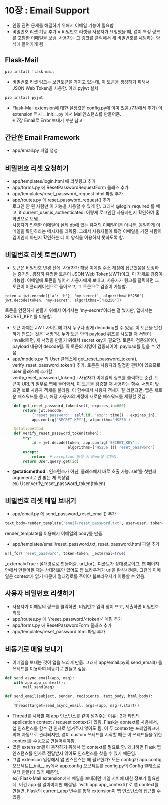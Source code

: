 # 10장 : Email Support
- 인증 관련 문제를 해결하기 위해서 이메일 기능이 필요함
- 비밀번호 리셋 기능 추가 = 비밀번호 리셋을 사용자가 요청했을 때, 앱이 특정 링크를 포함한 이메일을 보냄. 사용자는 그 링크를 클릭해서 새 비밀번호를 세팅하는 양식에 들어가게 됨

## Flask-Mail
```bash
pip install flask-mail
```
- 비밀번호 리셋 링크는 보안토큰을 가지고 있는데, 이 토큰을 생성하기 위해서 JSON Web Token을 사용함. 아래 pyjwt 설치
```bash
pip install pyjwt
```
- Flask-Mail extension에 대한 설정값은 config.py에 이미 있음.(7장에서 추가) 이 extension 역시 \_\_init\_\_.py 에서 Mail인스턴스를 만들어줌.  
※ 7장 Email로 Error 보내기 부분 참고

## 간단한 Email Framework
- app/email.py 파일 생성

## 비밀번호 리셋 요청하기
- app/templates/login.html 에 리셋링크 추가
- app/forms.py 에 ResetPasswordRequestForm 클래스 추가
- app/templates/reset_password_request.html 파일 추가
- app/routes.py 에 reset_password_request() 추가  
로그인 안 된 사람만 이 기능을 사용할 수 있게 함. 그래서 @login_required 를 떼고, if current_user.is_authenticated: 이렇게 로그인된 사용자인지 확인하여 홈화면으로 보냄.  
사용자가 입력한 이메일이 실제 db에 있는 유저의 이메일이든 아니든, 동일하게 이메일을 확인하라는 메시지를 띄워줌. 그래서 사용자들이 특정 이메일을 가진 사람이 멤버인지 아닌지 확인하는 데 이 양식을 이용하지 못하도록 함.

## 비밀번호 리셋 토큰(JWT)
- 토큰은 비밀번호 변경 전에, 사용자가 해당 이메일 주소 계정에 접근했음을 보장하는 증거임. 굉장히 유명한 토큰이 JSON Web Token(JWT)이고, 이 자체로 검증이 가능함. 이메일에 토큰을 넣어서 사용자에게 보내고, 사용자가 링크를 클릭하면 그 토큰이 어플리케이션으로 들어오고, 그 토큰으로 검증이 가능함.

```shell
token = jwt.encode({'a': 'b'}, 'my-secret', algorithm='HS256')
jwt.decode(token, 'my-secret', algorithms=['HS256'])
```

토큰을 안전하게 만들기 위해서 여기서는 'my-secret'이라는 걸 썼지만, 앱에서는 SECRET_KEY 를 이용함.  
- 토큰 자체는 JWT 사이트에 가서 누구나 쉽게 decoding할 수 있음. 이 토큰을 안전하게 만드는 것은 '서명'임. 누가 토큰 안의 payload 위조를 시도할 때 서명이 invalid하면, 새 서명을 만들기 위해서 secret key가 필요함. 토큰이 검증되어야, payload 내용이 decode됨. 즉 토큰의 서명이 검증되어야, payload를 믿을 수 있음.
- app/models.py 의 User 클래스에 get_reset_password_token(), verify_reset_password_token() 추가. 토큰은 사용자와 밀접한 관련이 있으므로 user 클래스에 추가함  
verify_reset_password_token() : 사용자가 이메일의 링크를 클릭하는 순간, 토큰이 URL의 일부로 앱에 들어와서, 이 토큰을 검증할 때 사용하는 함수. 서명이 맞으면 id로 사용자 객체를 불러옴. 이 함수에서 사용자 객체가 잘 리턴되면, 앱은 새로운 패스워드를 묻고, 해당 사용자의 계정에 새로운 패스워드를 세팅할 것임.
```python
    def get_reset_password_token(self, expires_in=600):
        return jwt.encode(
            {'reset_password': self.id, 'exp': time() + expires_in},
            app.config['SECRET_KEY'], algorithm='HS256')

    @staticmethod
    def verify_reset_password_token(token):
        try:
            id = jwt.decode(token, app.config['SECRET_KEY'],
                            algorithms=['HS256'])['reset_password']
        except:
            return  # exception 발생 시 None을 리턴함.
        return User.query.get(id)
```
- **@staticmethod** : 인스턴스가 아닌, 클래스에서 바로 호출 가능. self를 첫번째 argument로 안 받는 게 특징임.   
ex) User.verify_reset_password_token(token)

## 비밀번호 리셋 메일 보내기
- app/email.py 에 send_password_reset_email() 추가
```python
text_body=render_template('email/reset_password.txt', user=user, token=token)
```
render_template을 이용해서 이메일의 body를 만듦.
- app/templates/email/reset_password.txt, reset_password.html 파일 추가
```python
url_for('reset_password', token=token, _external=True)
```
_external=True : 절대경로로 만들어줌. url_for는 디폴트가 상대경로이고, 웹 페이지 안에서 만들어질 때는 상대경로만 있어도 웹 브라우저가 url을 완성시켜줌. 그런데 이메일은 context가 없기 때문에 절대경로를 주어야 웹브라우저가 이동할 수 있음.

## 사용자 비밀번호 리셋하기
- 사용자가 이메일의 링크를 클릭하면, 비밀번호 입력 창이 뜨고, 제출하면 비밀번호 리셋
- app/routes.py 에 '/reset_password/<token\>' 매핑 추가
- app/forms.py 에 ResetPasswordForm 클래스 추가
- app/templates/reset_password.html 파일 추가

## 비동기로 메일 보내기
- 이메일을 보내는 것이 앱을 느리게 만듦. 그래서 app/email.py의 send_email() 을 쓰레드를 이용하여 비동기로 만들고 싶음.  

```python
def send_async_email(app, msg):
    with app.app_context():
        mail.send(msg)

def send_email(subject, sender, recipients, text_body, html_body):
    ...
    Thread(target=send_async_email, args=(app, msg)).start()
```

- Thread를 시작할 때 app 인스턴스를 같이 넘겨주는 이유 : 
2개 타입의 application context / request context가 있음. Flask는 context를 사용해서, 앱 인스턴스를 함수 간 인자로 넘겨주지 않아도 됨. 이 두 context는 프레임워크에 의해 자동으로 관리되지만, 앱이 custom 쓰레드를 시작할 때는 이 쓰레드들을 위한 context를 수동으로 만들어줘야함.
- 많은 extension들이 동작하기 위해서 앱 context를 필요로 함. 왜냐하면 Flask 앱 인스턴스를 인자로 전달받지 않아도 인스턴스를 찾을 수 있기 때문임. 
- 그럼 extension 입장에서 앱 인스턴스는 왜 필요한가? 모든 config가 app.config 오브젝트(\_\_init\_\_.py에서 app.config 오브젝트를 config.py의 Config 클래스로부터 만듦)에 있기 때문임.  
ex) Flask-Mail extension에서 메일을 보내려면 메일 서버에 대한 정보가 필요한데, 이건 app 을 알아야지만 해결됨. 'with app.app_context()'로 앱 context를 만들면, Flask의 current_app 변수를 통해 extension이 앱 인스턴스에 접근할 수 있음